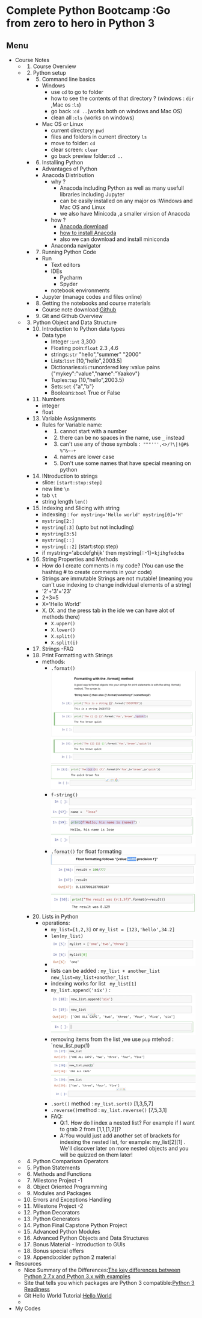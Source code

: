 # Complete Python Bootcamp :Go from zero to hero in Python 3

## Menu

* Course Notes
    * 1. Course Overview
    * 2. Python setup
        * 5. Command line basics
            * Windows
                * use ``cd`` to go to folder 
                 * how to see the contents of that directory ? (windows : ``dir`` ,Mac os :``ls``)
                * go back :``cd ..``(works both on windows and Mac OS)
                * clean all :``cls`` (works on windows)
            * Mac OS or Linux
                * current directory: ``pwd``
                * files and folders in current directory `` ls ``
                * move to folder: ``cd``
                * clear screen: ``clear ``
                * go back preview folder:``cd ..``
        * 6. Installing Python
            * Advantages of Python
            * Anacoda Distribution
                * why ? 
                    * Anacoda including Python as well as many usefull libraries including Jupyter
                    * can be easily installed on any major os :Windows and Mac OS and Linux
                    * we also have Minicoda ,a smaller virsion of Anacoda
                * how ?
                    * [Anacoda download](http://anacoda.org/downloads)
                    * [how to install Anacoda](https://docs.anaconda.com/anaconda/install/mac-os#macos-graphical-install) 
                    * also we can download and install miniconda
                * Anaconda navigator
        * 7. Running Python Code
            * Run
                * Text editors
                * IDEs
                    * Pycharm
                    * Spyder
                * notebook environments
            * Jupyter (manage codes and files online)
        * 8. Getting the notebooks and course materials
            * Course note download:[Github](https://github.com/Pierian-Data/Complete-Python-3-Bootcamp)
        * 9. Git and Github Overview
    * 3. Python Object and Data Structure
        * 10. Introduction to Python data types
            * Data type
                * Integer :`int` 3,300 
                * Floating poin:`float` 2.3 ,4.6
                * strings:`str` "hello","summer" "2000"
                * Lists:`list` [10,"hello",2003.5]
                * Dictionaries:`dict`unordered key :value pains {"mykey":"value","name":"Yaakov"}
                * Tuples:`tup` (10,"hello",2003.5)
                * Sets:`set` {"a","b"}
                * Booleans:`bool` True or False 
        * 11. Numbers
            * integer
            * float
        * 13. Variable Assignments
            * Rules for Variable name: 
                * 1. cannot start with a number
                * 2. there can be no spaces in the name, use `_` instead
                * 3. can't use any of those symbols :``` """''',<>/?\|!@#$  %^&~-+```
                * 4. names are lower case
                * 5. Don't use some names that have special meaning on python 
        * 14. INtroduction to strings
            * slice: `[start:stop:step]`
            * new line `\n`
            * tab `\t`
            * string length `len()`
        * 15. Indexing and Slicing with string
            * indexsing : ```for mystring='Hello world' mystring[0]='H'```
            * `mystring[2:]`
            * `mystring[:3]` (upto but not including)
            * `mystring[3:5]`
            * `mystring[::]`
            * `mystring[::2]` (start:stop:step)
            * if mystring='abcdefghijk' then mystring[::-1]=`kjihgfedcba`
        * 16. String Properties and Methods
            * How do I create comments in my code? (You can use the hashtag # to create comments in your code)
            * Strings are immutable Strings are not mutable! (meaning you can't use indexing to change individual elements of a string)
            * '2'+'3'='23'
            * 2+3=5
            * X='Hello World' 
            * X.    (X. and the press tab in the ide we can have alot of methods there)
                * `X.upper() `
                * `X.lower()`
                *  `X.split()`
                *  `X.split(i)`
        * 17. Strings -FAQ
        * 18. Print Formatting with Strings
            * methods:
                * `.format()` ![`.format()`](img/python3_.format().png) ![](img/python3-.format()2.png) ![](img/python3_.format()_using_key_words.png) 
                * `f-string()`  ![](img/f-string_method.png) 
                * `.format()` for float formating ![](img/python3-.format()_float1.png) ![](img/python3-.format()_float2.png) 
        * 20. Lists in Python
            * operations:
                * `my_list=[1,2,3]` or `my_list = [123,'hello',34.2]` 
                * `len(my_list)`
                * ![](img/python3_list.png)
                * lists can be added : `my_list + another_list` `new_list=my_list+another_list`
                * indexing works for list ` my_list[1]`
                *  `my_list.append('six')` :![list append](img/list_append.png)  
                *  removing items from the list ,we use `pup` mtehod : `new_list.pup(1) ![pup method](img/list_pup.png) 
                *  `.sort()` method : `my_list.sort()` [1,3,5,7]
                *  `.reverse()`method  : `my_list.reverse()`   [7,5,3,1]
                *  FAQ:
                    *  Q:1. How do I index a nested list? For example if I want to grab 2 from [1,1,[1,2]]?
                    *  A:You would just add another set of brackets for indexing the nested list, for example: my_list[2][1] . We'll discover later on more nested objects and you will be quizzed on them later!
    * 4. Python Comparison Operators
    * 5. Python Statements
    * 6. Methods and Functions
    * 7. Milestone Project -1
    * 8. Object Oriented Programming
    * 9. Modules and Packages
    * 10. Errors and Exceptions Handling
    * 11. Milestone Project -2
    * 12. Python Decorators
    * 13. Python Generators
    * 14. Python Final Capstone Python Project
    * 15. Advanced Python Modules
    * 16. Advanced Python Objects and Data Structures
    * 17. Bonus Material - Introduction to GUIs
    * 18. Bonus special offers
    * 19. Appendix:older python 2 material
* Resources
    * Nice Summary of the Differences:[The key differences between Python 2.7.x and Python 3.x with examples](http://sebastianraschka.com/Articles/2014_python_2_3_key_diff.html) 
    * Site that tells you which packages are Python 3 compatible:[Python 3 Readiness](http://py3readiness.org/)
    * Git Hello World Tutorial:[Hello World](https://guides.github.com/activities/hello-world/) 
    * 
* My Codes
